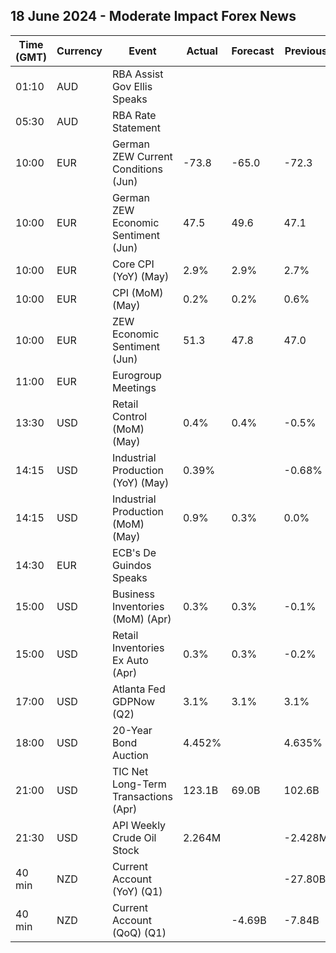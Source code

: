 ## 18 June 2024 - Moderate Impact Forex News

| Time (GMT) | Currency | Event | Actual | Forecast | Previous |
|------|----------|-------|--------|----------|----------|
| 01:10 | AUD | RBA Assist Gov Ellis Speaks |  |  |  |
| 05:30 | AUD | RBA Rate Statement |  |  |  |
| 10:00 | EUR | German ZEW Current Conditions (Jun) | -73.8 | -65.0 | -72.3 |
| 10:00 | EUR | German ZEW Economic Sentiment (Jun) | 47.5 | 49.6 | 47.1 |
| 10:00 | EUR | Core CPI (YoY) (May) | 2.9% | 2.9% | 2.7% |
| 10:00 | EUR | CPI (MoM) (May) | 0.2% | 0.2% | 0.6% |
| 10:00 | EUR | ZEW Economic Sentiment (Jun) | 51.3 | 47.8 | 47.0 |
| 11:00 | EUR | Eurogroup Meetings |  |  |  |
| 13:30 | USD | Retail Control (MoM) (May) | 0.4% | 0.4% | -0.5% |
| 14:15 | USD | Industrial Production (YoY) (May) | 0.39% |  | -0.68% |
| 14:15 | USD | Industrial Production (MoM) (May) | 0.9% | 0.3% | 0.0% |
| 14:30 | EUR | ECB's De Guindos Speaks |  |  |  |
| 15:00 | USD | Business Inventories (MoM) (Apr) | 0.3% | 0.3% | -0.1% |
| 15:00 | USD | Retail Inventories Ex Auto (Apr) | 0.3% | 0.3% | -0.2% |
| 17:00 | USD | Atlanta Fed GDPNow (Q2) | 3.1% | 3.1% | 3.1% |
| 18:00 | USD | 20-Year Bond Auction | 4.452% |  | 4.635% |
| 21:00 | USD | TIC Net Long-Term Transactions (Apr) | 123.1B | 69.0B | 102.6B |
| 21:30 | USD | API Weekly Crude Oil Stock | 2.264M |  | -2.428M |
| 40 min | NZD | Current Account (YoY) (Q1) |  |  | -27.80B |
| 40 min | NZD | Current Account (QoQ) (Q1) |  | -4.69B | -7.84B |
